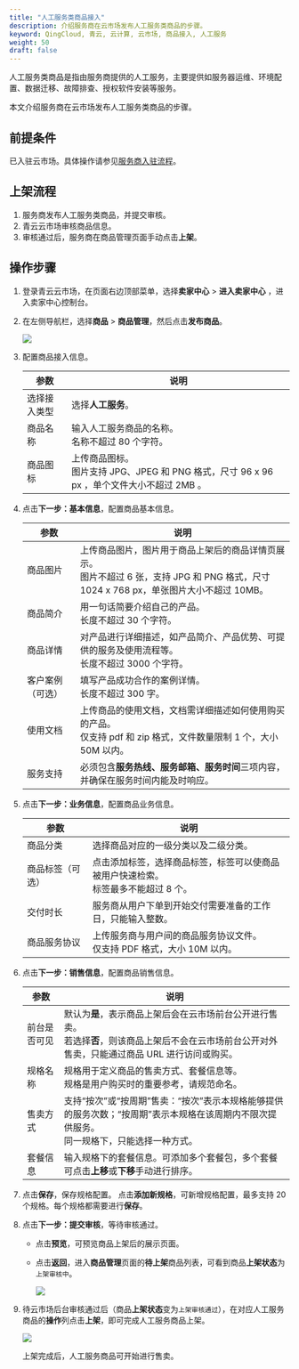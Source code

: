 ```yaml
---
title: "人工服务类商品接入"
description: 介绍服务商在云市场发布人工服务类商品的步骤。
keyword: QingCloud, 青云, 云计算, 云市场, 商品接入, 人工服务
weight: 50
draft: false
---
```


人工服务类商品是指由服务商提供的人工服务，主要提供如服务器运维、环境配置、数据迁移、故障排查、授权软件安装等服务。

本文介绍服务商在云市场发布人工服务类商品的步骤。

## 前提条件

已入驻云市场。具体操作请参见[服务商入驻流程](/appcenter/market/provider_guide/serviceprovider/20_contracts/)。

## 上架流程

1. 服务商发布人工服务类商品，并提交审核。
2. 青云云市场审核商品信息。
3. 审核通过后，服务商在商品管理页面手动点击**上架**。

## 操作步骤

1. 登录青云云市场，在页面右边顶部菜单，选择**卖家中心** > **进入卖家中心** ，进入卖家中心控制台。

2. 在左侧导航栏，选择**商品** > **商品管理**，然后点击**发布商品**。

   ![](../../../_images/publish_goods.png)

3. 配置商品接入信息。

   | 参数         | 说明                                                         |
   | ------------ | ------------------------------------------------------------ |
   | 选择接入类型 | 选择**人工服务**。                                           |
   | 商品名称     | 输入人工服务商品的名称。<br>名称不超过 80 个字符。           |
   | 商品图标     | 上传商品图标。<br>图片支持 JPG、JPEG 和 PNG 格式，尺寸 96 x 96 px ，单个文件大小不超过 2MB 。 |


4. 点击**下一步：基本信息**，配置商品基本信息。

   | 参数             | 说明                                                         |
   | ---------------- | ------------------------------------------------------------ |
   | 商品图片         | 上传商品图片，图片用于商品上架后的商品详情页展示。<br>图片不超过 6 张，支持 JPG 和 PNG 格式，尺寸 1024 x 768 px，单张图片大小不超过 10MB。 |
   | 商品简介         | 用一句话简要介绍自己的产品。<br>长度不超过 30 个字符。       |
   | 商品详情         | 对产品进行详细描述，如产品简介、产品优势、可提供的服务及使用流程等。<br>长度不超过 3000 个字符。 |
   | 客户案例（可选） | 填写产品成功合作的案例详情。<br>长度不超过 300 字。          |
   | 使用文档         | 上传商品的使用文档，文档需详细描述如何使用购买的产品。<br>仅支持 pdf 和 zip 格式，文件数量限制 1 个，大小 50M 以内。 |
   | 服务支持         | 必须包含**服务热线、服务邮箱、服务时间**三项内容，并确保在服务时间内能及时响应。 |


5. 点击**下一步：业务信息**，配置商品业务信息。

   | 参数             | 说明                                                         |
   | ---------------- | ------------------------------------------------------------ |
   | 商品分类         | 选择商品对应的一级分类以及二级分类。                         |
   | 商品标签（可选） | 点击添加标签，选择商品标签，标签可以使商品被用户快速检索。<br>标签最多不能超过 8 个。 |
   | 交付时长         | 服务商从用户下单到开始交付需要准备的工作日，只能输入整数。   |
   | 商品服务协议     | 上传服务商与用户间的商品服务协议文件。<br>仅支持 PDF 格式，大小 10M 以内。 |


6. 点击**下一步：销售信息**，配置商品销售信息。

   | 参数         | 说明                                                         |
   | ------------ | ------------------------------------------------------------ |
   | 前台是否可见 | 默认为**是**，表示商品上架后会在云市场前台公开进行售卖。<br/>若选择**否**，则该商品上架后不会在云市场前台公开对外售卖，只能通过商品 URL 进行访问或购买。 |
   | 规格名称     | 规格用于定义商品的售卖方式、套餐信息等。<br/>规格是用户购买时的重要参考，请规范命名。 |
   | 售卖方式     | 支持“按次”或“按周期”售卖：“按次”表示本规格能够提供的服务次数；“按周期”表示本规格在该周期内不限次提供服务。<br/>同一规格下，只能选择一种方式。 |
   | 套餐信息     | 输入规格下的套餐信息。可添加多个套餐包，多个套餐可点击**上移**或**下移**手动进行排序。 |

7. 点击**保存**，保存规格配置。
   点击**添加新规格**，可新增规格配置，最多支持 20 个规格。每个规格都需要进行**保存**。

8. 点击**下一步：提交审核**，等待审核通过。

   - 点击**预览**，可预览商品上架后的展示页面。

   - 点击**返回**，进入**商品管理**页面的**待上架**商品列表，可看到商品**上架状态**为`上架审核中`。

     ![](../../../_images/service_on_auditing.png)

10. 待云市场后台审核通过后（商品**上架状态**变为`上架审核通过`），在对应人工服务商品的**操作**列点击**上架**，即可完成人工服务商品上架。

    ![](../../../_images/service_shelves.png)

    上架完成后，人工服务商品可开始进行售卖。

